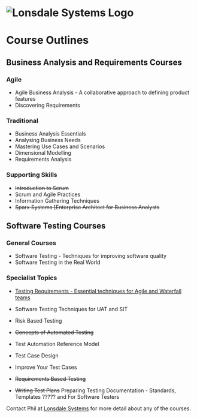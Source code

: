 # ![Lonsdale Systems Logo](http://lonsdalesystems.com/site/img/logo.gif)

# Course Outlines

## Business Analysis and Requirements Courses

### Agile

- Agile Business Analysis - A collaborative approach to defining product features
- Discovering Requirements

### Traditional

- Business Analysis Essentials
- Analysing Business Needs
- Mastering Use Cases and Scenarios
- Dimensional Modelling
- Requirements Analysis

### Supporting Skills

- ~~Introduction to Scrum~~
- Scrum and Agile Practices
- Information Gathering Techniques
- ~~Sparx Systems [Enterprise Architect for Business Analysts~~

## Software Testing Courses 

### General Courses

- Software Testing - Techniques for improving software quality
- Software Testing in the Real World

### Specialist Topics
- [Testing Requirements - Essential techniques for Agile and Waterfall teams](Testing%20Requirements)

- Software Testing Techniques for UAT and SIT
- Risk Based Testing
- ~~Concepts of Automated Testing~~
- Test Automation Reference Model
- Test Case Design
- Improve Your Test Cases
- ~~Requirements Based Testing~~
- ~~Writing Test Plans~~ Preparing Testing Documentation - Standards, Templates ????? and For Software Testers

Contact Phil at [Lonsdale Systems](mailto:phil@lonsdalesystems.com) for more detail about any of the courses.
